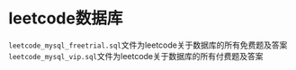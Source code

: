 # leetcode数据库
`leetcode_mysql_freetrial.sql`文件为leetcode关于数据库的所有免费题及答案
`leetcode_mysql_vip.sql`文件为leetcode关于数据库的所有付费题及答案

